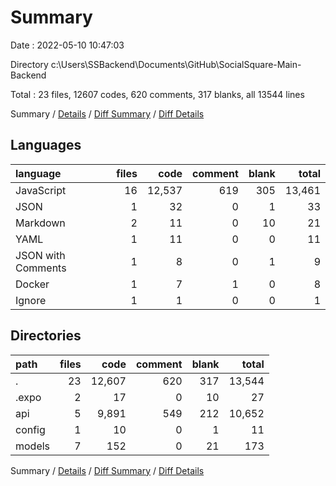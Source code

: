 # Summary

Date : 2022-05-10 10:47:03

Directory c:\Users\SSBackend\Documents\GitHub\SocialSquare-Main-Backend

Total : 23 files,  12607 codes, 620 comments, 317 blanks, all 13544 lines

Summary / [Details](details.md) / [Diff Summary](diff.md) / [Diff Details](diff-details.md)

## Languages
| language | files | code | comment | blank | total |
| :--- | ---: | ---: | ---: | ---: | ---: |
| JavaScript | 16 | 12,537 | 619 | 305 | 13,461 |
| JSON | 1 | 32 | 0 | 1 | 33 |
| Markdown | 2 | 11 | 0 | 10 | 21 |
| YAML | 1 | 11 | 0 | 0 | 11 |
| JSON with Comments | 1 | 8 | 0 | 1 | 9 |
| Docker | 1 | 7 | 1 | 0 | 8 |
| Ignore | 1 | 1 | 0 | 0 | 1 |

## Directories
| path | files | code | comment | blank | total |
| :--- | ---: | ---: | ---: | ---: | ---: |
| . | 23 | 12,607 | 620 | 317 | 13,544 |
| .expo | 2 | 17 | 0 | 10 | 27 |
| api | 5 | 9,891 | 549 | 212 | 10,652 |
| config | 1 | 10 | 0 | 1 | 11 |
| models | 7 | 152 | 0 | 21 | 173 |

Summary / [Details](details.md) / [Diff Summary](diff.md) / [Diff Details](diff-details.md)